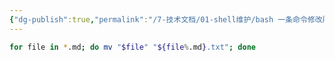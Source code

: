 ```yaml
---
{"dg-publish":true,"permalink":"/7-技术文档/01-shell维护/bash 一条命令修改所有文件的后缀/","tags":["bash"]}
---
```



```bash
for file in *.md; do mv "$file" "${file%.md}.txt"; done
```

